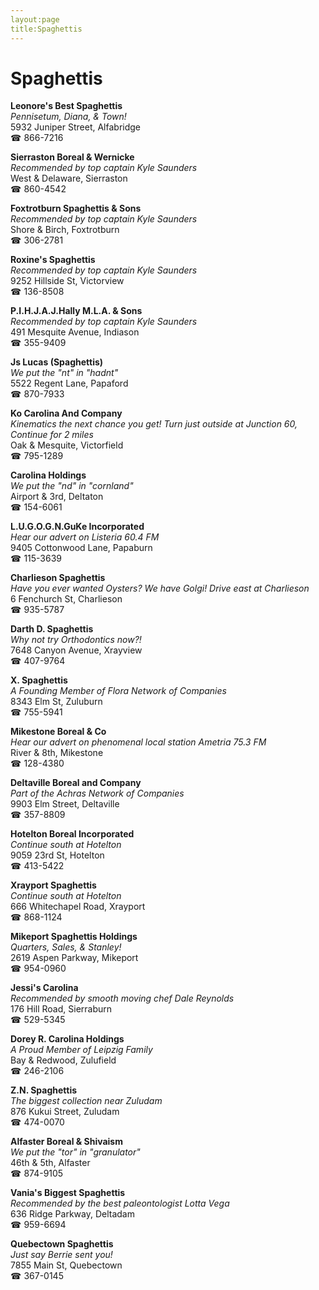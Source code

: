 ```yaml
---
layout:page
title:Spaghettis
---
```

# Spaghettis

**Leonore's Best Spaghettis**  
_Pennisetum, Diana, & Town!_  
5932 Juniper Street, Alfabridge  
☎ 866-7216



**Sierraston Boreal & Wernicke**  
_Recommended by top captain Kyle Saunders_  
West & Delaware, Sierraston  
☎ 860-4542



**Foxtrotburn Spaghettis & Sons**  
_Recommended by top captain Kyle Saunders_  
Shore & Birch, Foxtrotburn  
☎ 306-2781



**Roxine's Spaghettis**  
_Recommended by top captain Kyle Saunders_  
9252 Hillside St, Victorview  
☎ 136-8508



**P.I.H.J.A.J.Hally M.L.A. & Sons**  
_Recommended by top captain Kyle Saunders_  
491 Mesquite Avenue, Indiason  
☎ 355-9409



**Js Lucas (Spaghettis)**  
_We put the "nt" in "hadnt"_  
5522 Regent Lane, Papaford  
☎ 870-7933



**Ko Carolina And Company**  
_Kinematics the next chance you get! 
Turn just outside at Junction 60, Continue for 2 miles_  
Oak & Mesquite, Victorfield  
☎ 795-1289



**Carolina Holdings**  
_We put the "nd" in "cornland"_  
Airport & 3rd, Deltaton  
☎ 154-6061



**L.U.G.O.G.N.GuKe Incorporated**  
_Hear our advert on Listeria 60.4 FM_  
9405 Cottonwood Lane, Papaburn  
☎ 115-3639



**Charlieson Spaghettis**  
_Have you ever wanted Oysters? We have Golgi! 
Drive east at Charlieson_  
6 Fenchurch St, Charlieson  
☎ 935-5787



**Darth D. Spaghettis**  
_Why not try Orthodontics now?!_  
7648 Canyon Avenue, Xrayview  
☎ 407-9764



**X. Spaghettis**  
_A Founding Member of Flora Network of Companies_  
8343 Elm St, Zuluburn  
☎ 755-5941



**Mikestone Boreal & Co**  
_Hear our advert on phenomenal local station Ametria 75.3 FM_  
River & 8th, Mikestone  
☎ 128-4380



**Deltaville Boreal and Company**  
_Part of the Achras Network of Companies_  
9903 Elm Street, Deltaville  
☎ 357-8809



**Hotelton Boreal Incorporated**  
_Continue south at Hotelton_  
9059 23rd St, Hotelton  
☎ 413-5422



**Xrayport Spaghettis**  
_Continue south at Hotelton_  
666 Whitechapel Road, Xrayport  
☎ 868-1124



**Mikeport Spaghettis Holdings**  
_Quarters, Sales, & Stanley!_  
2619 Aspen Parkway, Mikeport  
☎ 954-0960



**Jessi's Carolina**  
_Recommended by smooth moving chef Dale Reynolds_  
176 Hill Road, Sierraburn  
☎ 529-5345



**Dorey R. Carolina Holdings**  
_A Proud Member of Leipzig Family_  
Bay & Redwood, Zulufield  
☎ 246-2106



**Z.N. Spaghettis**  
_The biggest collection near Zuludam_  
876 Kukui Street, Zuludam  
☎ 474-0070



**Alfaster Boreal & Shivaism**  
_We put the "tor" in "granulator"_  
46th & 5th, Alfaster  
☎ 874-9105



**Vania's Biggest Spaghettis**  
_Recommended by the best paleontologist Lotta Vega_  
636 Ridge Parkway, Deltadam  
☎ 959-6694



**Quebectown Spaghettis**  
_Just say Berrie sent you!_  
7855 Main St, Quebectown  
☎ 367-0145



